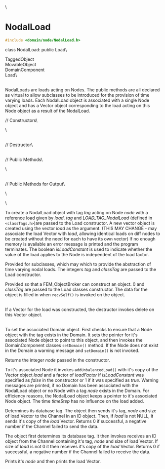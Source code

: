 \
# NodalLoad 

```cpp
#include <domain/node/NodalLoad.h>
```

class NodalLoad: public Load\

TaggedObject\
MovableObject\
DomainComponent\
Load\

\
NodalLoads are loads acting on Nodes. The public methods are all
declared as virtual to allow subclasses to be introduced for the
provision of time varying loads. Each NodalLoad object is associated
with a single Node object and has a Vector object corresponding to the
load acting on this Node object as a result of the NodalLoad.

// Constructors\

\

\
// Destructor\

\
// Public Methods\

\

\
// Public Methods for Output\

\

\

To create a NodalLoad object with tag *tag* acting on Node *node* with a
reference load given by *load*. *tag* and *LOAD_TAG_NodalLoad* (defined
in  `<classTags.h>`)are passed to the Load constructor. A new vector
object is created using the vector *load* as the argument. (THIS MAY
CHANGE - may associate the load Vector with *load*, allowing identical
loads on diff nodes to be created without the need for each to have its
own vector) If no enough memory is available an error message is printed
and the program terminates. The boolean *isLoadConstant* is used to
indicate whether the value of the load applies to the Node is
independent of the load factor.

Provided for subclasses, which may which to provide the abstraction of
time varying nodal loads. The integers *tag* and *classTag* are passed
to the Load constructor.

Provided so that a FEM_ObjectBroker can construct an object. $0$ and
*classTag* are passed to the Load classes constructor. The data for the
object is filled in when `recvSelf()` is invoked on the object.

\
If a Vector for the load was constructed, the destructor invokes delete
on this Vector object.

\
To set the associated Domain object. First checks to ensure that a Node
object with the tag exists in the Domain. It sets the pointer for it's
associated Node object to point to this object, and then invokes the
DomainComponent classes `setDomain()` method. If the Node does not exist
in the Domain a warning message and `setDomain()` is not invoked.

Returns the integer *node* passed in the constructor.

To it's associated Node it invokes `addUnbalancedLoad()` with it's copy
of the Vector object *load* and a factor of *loadFactor* if
*isLoadConstant* was specified as *false* in the constructor or $1$ if
it was specified as *true*. Warning messages are printed, if no Domain
has been associated with the NodalLoad object or no Node with a tag
*node* exists in the Domain. For efficiency reasons, the NodalLoad
object keeps a pointer to it's associated Node object. The time
*timeStep* has no influence on the load added.

Determines its database tag. The object then sends it's tag, *node* and
size of load Vector to the Channel in an ID object. Then, if *load* is
not NULL, it sends it's copy of the *load* Vector. Returns $0$ if
successful, a negative number if the Channel failed to send the data.

The object first determines its database tag. It then invokes receives
an ID object from the Channel containing it's tag, *node* and size of
load Vector. If size of *load* is not $0$ it then receives it's copy of
the *load* Vector. Returns $0$ if successful, a negative number if the
Channel failed to receive the data.

Prints it's *node* and then prints the load Vector.
